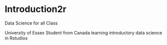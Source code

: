 # Introduction2r
Data Science for all Class 

University of Essex Student from Canada learning introductory data science in Rstudios
